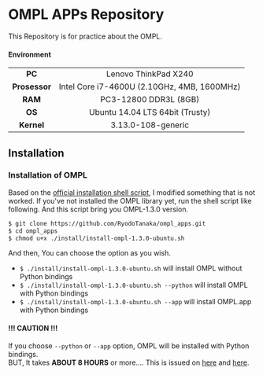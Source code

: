 # OMPL APPs Repository
This Repository is for practice about the OMPL.

#### Environment

|       |       |
| :---: | :---: |
| **PC** | Lenovo ThinkPad X240 |
| **Prosessor** |  Intel Core i7-4600U (2.10GHz, 4MB, 1600MHz) |
| **RAM** | PC3-12800 DDR3L (8GB) |
| **OS** | Ubuntu 14.04 LTS 64bit (Trusty) |
| **Kernel** | 3.13.0-108-generic |

## Installation
### Installation of OMPL
Based on the [official installation shell script](http://ompl.kavrakilab.org/installation.html), I modified something that is not worked.
If you've not installed the OMPL library yet, run the shell script like following. And this script bring you OMPL-1.3.0 version.

```bash
$ git clone https://github.com/RyodoTanaka/ompl_apps.git
$ cd ompl_apps
$ chmod u+x ./install/install-ompl-1.3.0-ubuntu.sh
```

And then, You can choose the option as you wish.

- `$ ./install/install-ompl-1.3.0-ubuntu.sh` will install OMPL without Python bindings
- `$ ./install/install-ompl-1.3.0-ubuntu.sh --python` will install OMPL with Python bindings
- `$ ./install/install-ompl-1.3.0-ubuntu.sh --app` will install OMPL.app with Python bindings

#### !!! CAUTION !!!
If you choose `--python` or `--app` option, OMPL will be installed with Python bindings.  
BUT, It takes **ABOUT 8 HOURS** or more....
This is issued on [here](https://bitbucket.org/ompl/ompl/issues/305/omplapp-installation-stuck-at-geometric) and [here](https://bitbucket.org/ompl/ompl/issues/258/update-bindings-after-reinstalling-ompl).
